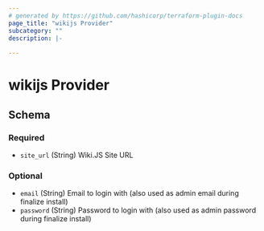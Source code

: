 ```yaml
---
# generated by https://github.com/hashicorp/terraform-plugin-docs
page_title: "wikijs Provider"
subcategory: ""
description: |-
  
---
```


# wikijs Provider





<!-- schema generated by tfplugindocs -->
## Schema

### Required

- `site_url` (String) Wiki.JS Site URL

### Optional

- `email` (String) Email to login with (also used as admin email during finalize install)
- `password` (String) Password to login with (also used as admin password during finalize install)
